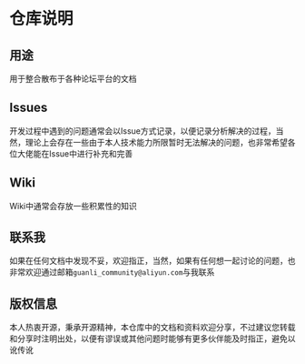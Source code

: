 # 仓库说明
## 用途
用于整合散布于各种论坛平台的文档

## Issues
开发过程中遇到的问题通常会以Issue方式记录，以便记录分析解决的过程，当然，理论上会存在一些由于本人技术能力所限暂时无法解决的问题，也非常希望各位大佬能在Issue中进行补充和完善

## Wiki
Wiki中通常会存放一些积累性的知识

## 联系我
如果在任何文档中发现不妥，欢迎指正，当然，如果有任何想一起讨论的问题，也非常欢迎通过邮箱`guanli_community@aliyun.com`与我联系

## 版权信息
本人热衷开源，秉承开源精神，本仓库中的文档和资料欢迎分享，不过建议您转载和分享时注明出处，以便有谬误或其他问题时能够有更多伙伴能及时指正，避免以讹传讹
